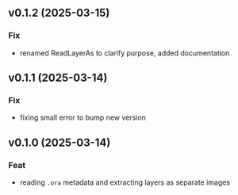 ## v0.1.2 (2025-03-15)

### Fix

- renamed ReadLayerAs to clarify purpose, added documentation

## v0.1.1 (2025-03-14)

### Fix

- fixing small error to bump new version

## v0.1.0 (2025-03-14)

### Feat

- reading `.ora` metadata and extracting layers as separate images
